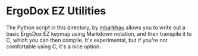 # ErgoDox EZ Utilities

The Python script in this directory, by [mbarkhau](https://github.com/mbarkhau) allows you to write out a basic ErgoDox EZ keymap using Markdown notation, and then transpile it to C, which you can then compile. It's experimental, but if you're not comfortable using C, it's a nice option.
